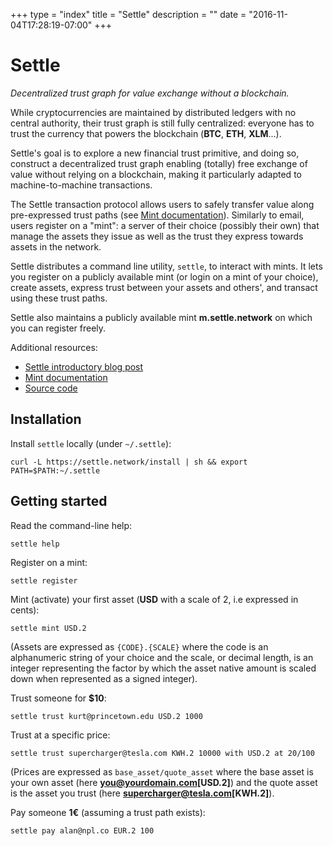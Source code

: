 +++
type = "index"
title = "Settle"
description = ""
date = "2016-11-04T17:28:19-07:00"
+++
# Settle

*Decentralized trust graph for value exchange without a blockchain.*

While cryptocurrencies are maintained by distributed ledgers with no central
authority, their trust graph is still fully centralized: everyone has to trust
the currency that powers the blockchain (**BTC**, **ETH**, **XLM**...).

Settle's goal is to explore a new financial trust primitive, and doing so,
construct a decentralized trust graph enabling (totally) free exchange of value
without relying on a blockchain, making it particularly adapted to
machine-to-machine transactions.

The Settle transaction protocol allows users to safely transfer value along
pre-expressed trust paths (see [Mint documentation](/documentation)). Similarly
to email, users register on a "mint": a server of their choice (possibly their
own) that manage the assets they issue as well as the trust they express
towards assets in the network.

Settle distributes a command line utility, `settle`, to interact with mints. It
lets you register on a publicly available mint (or login on a mint of your
choice), create assets, express trust between your assets and others', and
transact using these trust paths.

Settle also maintains a publicly available mint **m.settle.network** on which
you can register freely.

Additional resources:

- [Settle introductory blog post](posts/intro)
- [Mint documentation](documentation)
- [Source code](https://github.com/spolu/settle)

## Installation

Install `settle` locally (under `~/.settle`):
```
curl -L https://settle.network/install | sh && export PATH=$PATH:~/.settle
```
## Getting started

Read the command-line help:
```
settle help
```

Register on a mint:
```
settle register
```

Mint (activate) your first asset (**USD** with a scale of 2, i.e expressed in cents):
```
settle mint USD.2
```
(Assets are expressed as `{CODE}.{SCALE}` where the code is an alphanumeric
string of your choice and the scale, or decimal length, is an integer
representing the factor by which the asset native amount is scaled down when
represented as a signed integer).

Trust someone for **$10**:
```
settle trust kurt@princetown.edu USD.2 1000
```

Trust at a specific price:
```
settle trust supercharger@tesla.com KWH.2 10000 with USD.2 at 20/100
```
(Prices are expressed as `base_asset/quote_asset` where the base asset is your
own asset (here **you@yourdomain.com[USD.2]**) and the quote asset is the asset
you trust (here **supercharger@tesla.com[KWH.2]**).


Pay someone **1€** (assuming a trust path exists):
```
settle pay alan@npl.co EUR.2 100
```
